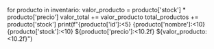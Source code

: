 for producto in inventario:
    valor_producto = producto['stock'] * producto['precio']
    valor_total += valor_producto
    total_productos += producto['stock']
    print(f"{producto['id']:<5} {producto['nombre']:<10} {producto['stock']:<10} ${producto['precio']:<10.2f} ${valor_producto:<10.2f}")
